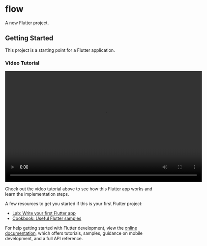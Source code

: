 # flow
A new Flutter project.

## Getting Started

This project is a starting point for a Flutter application.

### Video Tutorial

<video width="640" height="360" controls>
  <source src="https://drive.google.com/uc?export=download&id=1jEG1EbEzcgaClpAMqkOkPNiOs1pasR-k" type="video/mp4">
  Your browser does not support the video tag.
</video>

Check out the video tutorial above to see how this Flutter app works and learn the implementation steps.

A few resources to get you started if this is your first Flutter project:
- [Lab: Write your first Flutter app](https://docs.flutter.dev/get-started/codelab)
- [Cookbook: Useful Flutter samples](https://docs.flutter.dev/cookbook)

For help getting started with Flutter development, view the
[online documentation](https://docs.flutter.dev/), which offers tutorials,
samples, guidance on mobile development, and a full API reference.
